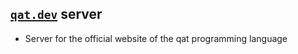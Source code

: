 ## [`qat.dev`](https://qat.dev) server

- Server for the official website of the qat programming language

